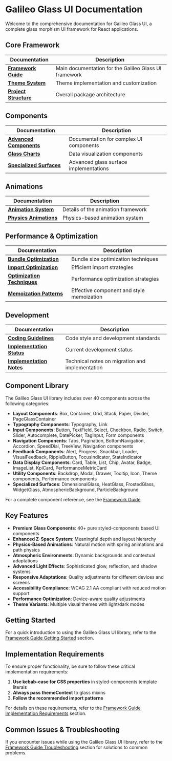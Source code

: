 # Galileo Glass UI Documentation

Welcome to the comprehensive documentation for Galileo Glass UI, a complete glass morphism UI framework for React applications.

## Core Framework

| Documentation | Description |
|---------------|-------------|
| [**Framework Guide**](./core/framework-guide.md) | Main documentation for the Galileo Glass UI framework |
| [**Theme System**](./core/theme-system.md) | Theme implementation and customization |
| [**Project Structure**](./core/project-structure.md) | Overall package architecture |

## Components

| Documentation | Description |
|---------------|-------------|
| [**Advanced Components**](./components/advanced-components.md) | Documentation for complex UI components |
| [**Glass Charts**](./components/glass-charts.md) | Data visualization components |
| [**Specialized Surfaces**](./components/specialized-surfaces.md) | Advanced glass surface implementations |

## Animations

| Documentation | Description |
|---------------|-------------|
| [**Animation System**](./animations/animation-system.md) | Details of the animation framework |
| [**Physics Animations**](./animations/physics-animations.md) | Physics-based animation system | 

## Performance & Optimization

| Documentation | Description |
|---------------|-------------|
| [**Bundle Optimization**](./performance/optimization/bundle-optimization.md) | Bundle size optimization techniques |
| [**Import Optimization**](./performance/optimization/import-optimization.md) | Efficient import strategies |
| [**Optimization Techniques**](./performance/optimization/optimization-techniques.md) | Performance optimization strategies |
| [**Memoization Patterns**](./performance/optimization/memoization-patterns.md) | Effective component and style memoization |

## Development

| Documentation | Description |
|---------------|-------------|
| [**Coding Guidelines**](./development/coding-guidelines.md) | Code style and development standards |
| [**Implementation Status**](./development/implementation-status.md) | Current development status |
| [**Implementation Notes**](./development/implementation-notes.md) | Technical notes on migration and implementation |

## Component Library

The Galileo Glass UI library includes over 40 components across the following categories:

- **Layout Components**: Box, Container, Grid, Stack, Paper, Divider, PageGlassContainer
- **Typography Components**: Typography, Link
- **Input Components**: Button, TextField, Select, Checkbox, Radio, Switch, Slider, Autocomplete, DatePicker, TagInput, Form components
- **Navigation Components**: Tabs, Pagination, BottomNavigation, Accordion, SpeedDial, TreeView, Navigation components
- **Feedback Components**: Alert, Progress, Snackbar, Loader, VisualFeedback, RippleButton, FocusIndicator, StateIndicator
- **Data Display Components**: Card, Table, List, Chip, Avatar, Badge, ImageList, KpiCard, PerformanceMetricCard
- **Utility Components**: Backdrop, Modal, Drawer, Tooltip, Icon, Theme components, Performance components
- **Specialized Surfaces**: DimensionalGlass, HeatGlass, FrostedGlass, WidgetGlass, AtmosphericBackground, ParticleBackground

For a complete component reference, see the [Framework Guide](./core/framework-guide.md#component-library).

## Key Features

- **Premium Glass Components**: 40+ pure styled-components based UI components
- **Enhanced Z-Space System**: Meaningful depth and layout hierarchy
- **Physics-Based Animations**: Natural motion with spring animations and path physics
- **Atmospheric Environments**: Dynamic backgrounds and contextual adaptations
- **Advanced Light Effects**: Sophisticated glow, reflection, and shadow systems
- **Responsive Adaptations**: Quality adjustments for different devices and screens
- **Accessibility Compliance**: WCAG 2.1 AA compliant with reduced motion support
- **Performance Optimization**: Device-aware quality adjustments
- **Theme Variants**: Multiple visual themes with light/dark modes

## Getting Started

For a quick introduction to using the Galileo Glass UI library, refer to the [Framework Guide Getting Started](./core/framework-guide.md#getting-started) section.

## Implementation Requirements

To ensure proper functionality, be sure to follow these critical implementation requirements:

1. **Use kebab-case for CSS properties** in styled-components template literals
2. **Always pass themeContext** to glass mixins
3. **Follow the recommended import patterns**

For details on these requirements, refer to the [Framework Guide Implementation Requirements](./core/framework-guide.md#implementation-requirements) section.

## Common Issues & Troubleshooting

If you encounter issues while using the Galileo Glass UI library, refer to the [Framework Guide Troubleshooting](./core/framework-guide.md#troubleshooting) section for solutions to common problems.